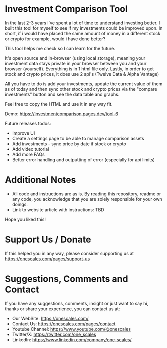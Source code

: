 # Investment Comparison Tool
In the last 2-3 years i've spent a lot of time to understand investing better. I built this tool for myself to see if my investments could be improved upon. In short, if i would have placed the same amount of money in a different stock or crypto for example, would i have done better?

This tool helps me check so I can learn for the future.

It's open source and in-browser (using local storage), meaning your investment data stays private in your browser between you and your browser (yourself). Everything is in 1 html file only. Lastly, in order to get stock and crypto prices, it does use 2 api's (Twelve Data & Alpha Vantage)

All you have to do is add your investments, update the current value of them as of today and then sync other stock and crypto prices via the "compare investments" button and see the data table and graphs.

Feel free to copy the HTML and use it in any way fit.

Demo: https://investmentcomparison.pages.dev/tool-6

Future releases todos:
- Improve UI
- Create a settings page to be able to manage comparison assets
- Add investments - sync price by date if stock or crypto
- Add video tutorial
- Add more FAQs
- Better error handling and outputting of error (especially for api limits)

# Additional Notes
- All code and instructions are as is. By reading this repository, readme or any code, you acknowledge that you are solely responsible for your own doings.
- Link to website article with instructions: TBD

Hope you liked this!

# Support Us / Donate
If this helped you in any way, please consider supporting us at https://onescales.com/pages/support-us

# Suggestions, Comments and Contact
If you have any suggestions, comments, insight or just want to say hi, thanks or share your experience, you can contact us at:
- Our WebSite: https://onescales.com/
- Contact Us: https://onescales.com/pages/contact
- Youtube Channel: https://www.youtube.com/@onescales
- Twitter/X: https://twitter.com/one_scales
- LinkedIn: https://www.linkedin.com/company/one-scales/
